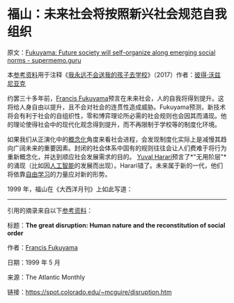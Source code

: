 # 福山：未来社会将按照新兴社会规范自我组织

原文：[Fukuyama: Future society will self-organize along emerging social norms - supermemo.guru](https://supermemo.guru/wiki/Fukuyama:_Future_society_will_self-organize_along_emerging_social_norms)

本[参考资料](https://supermemo.guru/wiki/References)用于注释《[我永远不会送我的孩子去学校](https://supermemo.guru/wiki/Problem_of_Schooling)》（2017）作者：[彼得·沃兹尼亚克](https://supermemo.guru/wiki/Piotr_Wozniak)

约罢三十多年前，[Francis Fukuyama](https://en.wikipedia.org/wiki/Francis_Fukuyama)预言在未来社会，人的自我将得到提升。这将给人身自由以提升，且不会对社会的连贯性造成威胁。Fukuyama预测，新技术将会有利于社会的自组织性，零和博弈理论所必需的社会规则也会因其而涌现。他的理论使得社会中的现代化观念得到提升，而不再限制于学校等的制度化环境。

如果我们从正演化中的[概念化](https://supermemo.guru/wiki/Conceptualization)角度来看社会进程，会发现制度化实际上是减慢其趋向广阔未来的重要因素。封闭的社会体系中固有的规则往往会让人们费难于将行为重新概念化，并达到顺应社会发展需求的目的。 [Yuval Harari](https://supermemo.guru/wiki/Yuval_Harari)预言了*"无用阶层"*的涌现（比如因[人工智能](https://supermemo.guru/wiki/Artificial_intelligence)的发展而出现）。Harari错了。未来属于新的一代，他们将依靠[自由学习](https://supermemo.guru/wiki/Free_learning)的力量应对新的形势。

1999 年，福山在《大西洋月刊》上如此写道：

------

引用的摘录来自以下[参考资料](https://supermemo.guru/wiki/References)：

标题：**The great disruption: Human nature and the reconstitution of social order**

作者：[Francis Fukuyama](https://en.wikipedia.org/wiki/Francis_Fukuyama)

日期：1999 年 5 月

来源：The Atlantic Monthly

链接：https://spot.colorado.edu/~mcguire/disruption.htm